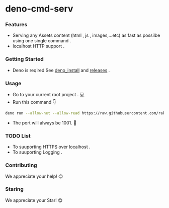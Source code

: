 # deno-cmd-serv

### Features

- Serving any Assets content (html , js , images,...etc) as fast as possilbe using one single command  .
- localhost HTTP support .

### Getting Started
- Deno is reqired See [deno_install](https://github.com/denoland/deno_install/blob/master/README.md) and [releases](https://github.com/denoland/deno/releases) .



###  Usage 
- Go to your current root project . 💻
- Run this command 👇
```sh
deno run --allow-net --allow-read https://raw.githubusercontent.com/rakanus/deno-cmd-serv/main/index.ts 

```
-  The port will always be 1001. 🕺


### TODO List
- To suuporting HTTPS over localhost .
- To suuporting Logging .

### Contributing
We appreciate your help! 😌

### Staring
We appreciate your Star! 😋
